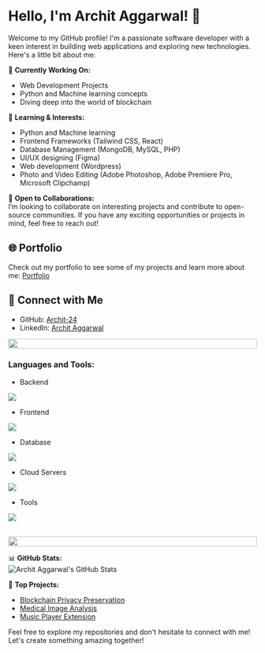 # Hello, I'm Archit Aggarwal! 👋

Welcome to my GitHub profile! I'm a passionate software developer with a keen interest in building web applications and exploring new technologies. Here's a little bit about me:

🔭 **Currently Working On:**  
- Web Development Projects
- Python and Machine learning concepts
- Diving deep into the world of blockchain

🌱 **Learning & Interests:**  
- Python and Machine learning
- Frontend Frameworks (Tailwind CSS, React)
- Database Management (MongoDB, MySQL, PHP)
- UI/UX designing (Figma)
- Web development (Wordpress)
- Photo and Video Editing (Adobe Photoshop, Adobe Premiere Pro, Microsoft Clipchamp)

👯 **Open to Collaborations:**  
I’m looking to collaborate on interesting projects and contribute to open-source communities. If you have any exciting opportunities or projects in mind, feel free to reach out!

## 🌐 Portfolio

Check out my portfolio to see some of my projects and learn more about me: [Portfolio](https://dev-archit-portfolio.pantheonsite.io/)

## 🤝 Connect with Me

- GitHub: [Archit-24](https://github.com/Archit-24)
- LinkedIn: [Archit Aggarwal](https://www.linkedin.com/in/architagg07/)

<img src="https://i.imgur.com/dBaSKWF.gif" height="20" width="100%">

<h3 align="left">Languages and Tools:</h3>

- Backend
<p align="left">
  <a href="https://skillicons.dev">
    <img src="https://skillicons.dev/icons?i=php,laravel,java,nodejs,py,spring,flask,fastapi,express,nestjs" />
  </a>
</p>

- Frontend
<p align="left">
  <a href="https://skillicons.dev">
    <img src="https://skillicons.dev/icons?i=ts,js,react,nextjs,redux,tailwind,materialui" />
  </a>
</p>

- Database
<p align="left">
  <a href="https://skillicons.dev">
    <img src="https://skillicons.dev/icons?i=mongodb,mysql,postgresql" />
  </a>
</p>

- Cloud Servers
<p align="left">
  <a href="https://skillicons.dev">
    <img src="https://skillicons.dev/icons?i=azure,aws,gcp,firebase,cloudflare" />
  </a>
</p>

- Tools
<p align="left">
  <a href="https://skillicons.dev">
    <img src="https://skillicons.dev/icons?i=git,github,docker,figma,xd,idea,vscode,postman,linux" />
  </a>
</p>
<br/>
<img src="https://i.imgur.com/dBaSKWF.gif" height="20" width="100%">

📊 **GitHub Stats:**  
![Archit Aggarwal's GitHub Stats](https://github-readme-stats.vercel.app/api?username=Archit-24&show_icons=true&theme=radical)

🔗 **Top Projects:**  
- [Blockchain Privacy Preservation](https://github.com/Archit-24/Blockchain-Privacy-Preservation.git)
- [Medical Image Analysis](https://github.com/Archit-24/Medical-Image-Analysis.git)
- [Music Player Extension](https://github.com/Archit-24/Music-Player-Extension.git)

Feel free to explore my repositories and don't hesitate to connect with me! Let's create something amazing together!
